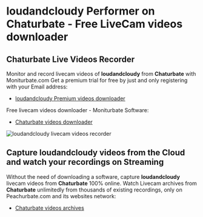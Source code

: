 # loudandcloudy Performer on Chaturbate - Free LiveCam videos downloader

## Chaturbate Live Videos Recorder

Monitor and record livecam videos of **loudandcloudy** from **Chaturbate** with Moniturbate.com
Get a premium trial for free by just and only registering with your Email address:
* [loudandcloudy Premium videos downloader](https://moniturbate.com/request-demo-licence-key.html)

Free livecam videos downloader - Moniturbate Software:
* [Chaturbate videos downloader](https://moniturbate.com/moniturbate-download-software.html)

![loudandcloudy livecam videos recorder](https://peachurnet.com/templates/moniturbate-software.png)


## Capture loudandcloudy videos from the Cloud and watch your recordings on Streaming

Without the need of downloading a software, capture **loudandcloudy** livecam videos from **Chaturbate** 100% online.
Watch Livecam archives from **Chaturbate** unlimitedly from thousands of existing recordings, only on Peachurbate.com and its websites network:
* [Chaturbate videos archives](https://peachurnet.com/)
